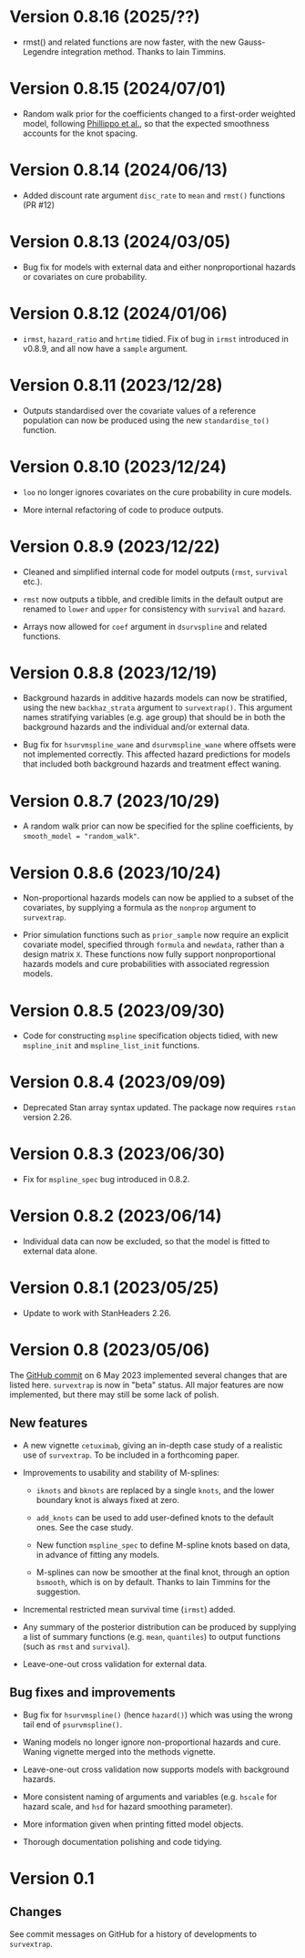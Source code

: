 # Version 0.8.16 (2025/??)

* rmst() and related functions are now faster, with the new Gauss-Legendre integration method.  Thanks to Iain Timmins.


# Version 0.8.15 (2024/07/01)

* Random walk prior for the coefficients changed to a first-order weighted model, following [Phillippo et al.](https://arxiv.org/abs/2401.12640), so that the expected smoothness accounts for the knot spacing.


# Version 0.8.14 (2024/06/13)

* Added discount rate argument `disc_rate` to `mean` and `rmst()` functions (PR #12)


# Version 0.8.13 (2024/03/05)

* Bug fix for models with external data and either nonproportional hazards or covariates on cure probability. 


# Version 0.8.12 (2024/01/06)

* `irmst`, `hazard_ratio` and `hrtime` tidied.   Fix of bug in `irmst` introduced in v0.8.9, and all now have a `sample` argument.


# Version 0.8.11 (2023/12/28)

* Outputs standardised over the covariate values of a reference population can now be produced using the new `standardise_to()` function.


# Version 0.8.10 (2023/12/24)

* `loo` no longer ignores covariates on the cure probability in cure models.

* More internal refactoring of code to produce outputs.


# Version 0.8.9 (2023/12/22)

* Cleaned and simplified internal code for model outputs (`rmst`, `survival` etc.). 

* `rmst` now outputs a tibble, and credible limits in the default output are renamed to `lower` and `upper` for consistency with `survival` and `hazard`.

* Arrays now allowed for `coef` argument in `dsurvspline` and related functions.


# Version 0.8.8 (2023/12/19)

* Background hazards in additive hazards models can now be stratified, using the new `backhaz_strata` argument to `survextrap()`.  This argument names stratifying variables (e.g. age group) that should be in both the background hazards and the individual and/or external data.

* Bug fix for `hsurvmspline_wane` and `dsurvmspline_wane` where offsets were not implemented correctly.  This affected hazard predictions for models that included both background hazards and treatment effect waning.


# Version 0.8.7 (2023/10/29)

* A random walk prior can now be specified for the spline coefficients, by `smooth_model = "random_walk"`. 


# Version 0.8.6 (2023/10/24)

* Non-proportional hazards models can now be applied to a subset of the covariates, by supplying a formula as the `nonprop` argument to `survextrap`. 

* Prior simulation functions such as `prior_sample` now require an explicit covariate model, specified through `formula` and `newdata`, rather than a design matrix `X`.  These functions now fully support nonproportional hazards models and cure probabilities with associated regression models.


# Version 0.8.5 (2023/09/30)

* Code for constructing `mspline` specification objects tidied, with new `mspline_init` and `mspline_list_init` functions.


# Version 0.8.4 (2023/09/09)

* Deprecated Stan array syntax updated.  The package now requires `rstan` version 2.26.


# Version 0.8.3 (2023/06/30)

* Fix for `mspline_spec` bug introduced in 0.8.2.


# Version 0.8.2 (2023/06/14)

* Individual data can now be excluded, so that the model is fitted to external data alone.


# Version 0.8.1 (2023/05/25)

* Update to work with StanHeaders 2.26.


# Version 0.8 (2023/05/06)

The [GitHub commit](https://github.com/chjackson/survextrap/commit/1668f40604d9dc62d83a698c735275506474aa03) on 6 May 2023 implemented several changes that are listed here.  `survextrap` is now in "beta" status.  All major features are now implemented, but there may still be some lack of polish.


## New features 

* A new vignette `cetuximab`, giving an in-depth case study of a realistic use of `survextrap`.  To be included in a forthcoming paper.

* Improvements to usability and stability of M-splines:

    - `iknots` and `bknots` are replaced by a single `knots`, and the lower boundary knot is always fixed at zero.
	
	- `add_knots` can be used to add user-defined knots to the default ones.  See the case study.

    - New function `mspline_spec` to define M-spline knots based on data, in advance of fitting any models. 

    - M-splines can now be smoother at the final knot, through an option `bsmooth`, which is on by default.  Thanks to Iain Timmins for the suggestion.

* Incremental restricted mean survival time (`irmst`) added.

* Any summary of the posterior distribution can be produced by supplying a list of summary functions (e.g. `mean`, `quantiles`) to output functions (such as `rmst` and `survival`).

* Leave-one-out cross validation for external data.


## Bug fixes and improvements

* Bug fix for `hsurvmspline()` (hence `hazard()`) which was using the wrong tail end of `psurvmspline()`.

* Waning models no longer ignore non-proportional hazards and cure.  Waning vignette merged into the methods vignette.

* Leave-one-out cross validation now supports models with background hazards.

* More consistent naming of arguments and variables (e.g. `hscale` for hazard scale, and `hsd` for hazard smoothing parameter).

* More information given when printing fitted model objects.

* Thorough documentation polishing and code tidying.


# Version 0.1

## Changes

See commit messages on GitHub for a history of developments to `survextrap`.
